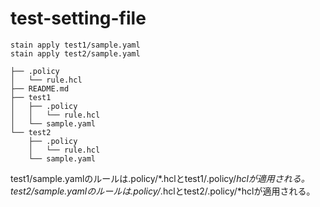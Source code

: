 # test-setting-file
```
stain apply test1/sample.yaml
stain apply test2/sample.yaml
```


```
├── .policy
│   └── rule.hcl
├── README.md
├── test1
│   ├── .policy
│   │   └── rule.hcl
│   └── sample.yaml
└── test2
    ├── .policy
    │   └── rule.hcl
    └── sample.yaml
```
test1/sample.yamlのルールは\.policy/*.hclとtest1/\.policy/*hclが適用される。test2/sample.yamlのルールは\.policy/*.hclとtest2/\.policy/*hclが適用される。
